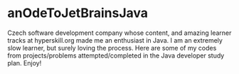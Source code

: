 # anOdeToJetBrainsJava
Czech software development company whose content, and amazing learner tracks at hyperskill.org made me an enthusiast in Java. I am an extremely slow learner, but surely loving the process. Here are some of my codes from projects/problems attempted/completed in the Java developer study plan. Enjoy! 
